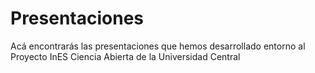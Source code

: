 # Presentaciones
Acá encontrarás las presentaciones que hemos desarrollado entorno al Proyecto InES Ciencia Abierta de la Universidad Central
